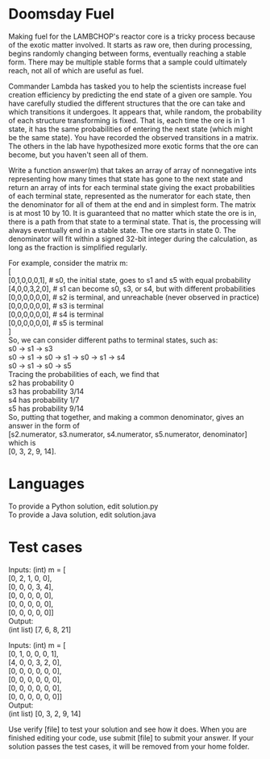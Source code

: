 Doomsday Fuel
=============

Making fuel for the LAMBCHOP's reactor core is a tricky process because of the exotic matter involved. It starts as raw ore, then during processing, begins randomly changing between forms, eventually reaching a stable form. There may be multiple stable forms that a sample could ultimately reach, not all of which are useful as fuel. 

Commander Lambda has tasked you to help the scientists increase fuel creation efficiency by predicting the end state of a given ore sample. You have carefully studied the different structures that the ore can take and which transitions it undergoes. It appears that, while random, the probability of each structure transforming is fixed. That is, each time the ore is in 1 state, it has the same probabilities of entering the next state (which might be the same state).  You have recorded the observed transitions in a matrix. The others in the lab have hypothesized more exotic forms that the ore can become, but you haven't seen all of them.

Write a function answer(m) that takes an array of array of nonnegative ints representing how many times that state has gone to the next state and return an array of ints for each terminal state giving the exact probabilities of each terminal state, represented as the numerator for each state, then the denominator for all of them at the end and in simplest form. The matrix is at most 10 by 10. It is guaranteed that no matter which state the ore is in, there is a path from that state to a terminal state. That is, the processing will always eventually end in a stable state. The ore starts in state 0. The denominator will fit within a signed 32-bit integer during the calculation, as long as the fraction is simplified regularly. 

For example, consider the matrix m:  
[  
  [0,1,0,0,0,1],  # s0, the initial state, goes to s1 and s5 with equal probability  
  [4,0,0,3,2,0],  # s1 can become s0, s3, or s4, but with different probabilities  
  [0,0,0,0,0,0],  # s2 is terminal, and unreachable (never observed in practice)  
  [0,0,0,0,0,0],  # s3 is terminal  
  [0,0,0,0,0,0],  # s4 is terminal  
  [0,0,0,0,0,0],  # s5 is terminal  
]  
So, we can consider different paths to terminal states, such as:  
s0 -> s1 -> s3  
s0 -> s1 -> s0 -> s1 -> s0 -> s1 -> s4  
s0 -> s1 -> s0 -> s5  
Tracing the probabilities of each, we find that  
s2 has probability 0  
s3 has probability 3/14  
s4 has probability 1/7  
s5 has probability 9/14  
So, putting that together, and making a common denominator, gives an answer in the form of  
[s2.numerator, s3.numerator, s4.numerator, s5.numerator, denominator] which is  
[0, 3, 2, 9, 14].  
  
Languages  
=========  
  
To provide a Python solution, edit solution.py  
To provide a Java solution, edit solution.java  

Test cases
==========

Inputs:
    (int) m = [  
        [0, 2, 1, 0, 0],  
        [0, 0, 0, 3, 4],  
        [0, 0, 0, 0, 0],  
        [0, 0, 0, 0, 0],  
        [0, 0, 0, 0, 0]]  
Output:  
    (int list) [7, 6, 8, 21]

Inputs:
    (int) m = [  
    [0, 1, 0, 0, 0, 1],   
    [4, 0, 0, 3, 2, 0],   
    [0, 0, 0, 0, 0, 0],   
    [0, 0, 0, 0, 0, 0],   
    [0, 0, 0, 0, 0, 0],   
    [0, 0, 0, 0, 0, 0]]  
Output:  
    (int list) [0, 3, 2, 9, 14]

Use verify [file] to test your solution and see how it does. When you are finished editing your code, use submit [file] to submit your answer. If your solution passes the test cases, it will be removed from your home folder.